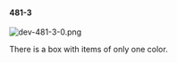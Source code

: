 #### 481-3
![dev-481-3-0.png](https://github.com/lil-lab/nlvr/raw/master/nlvr/dev/images/5/dev-481-3-0.png "dev-481-3-0.png")

There is a box with items of only one color.